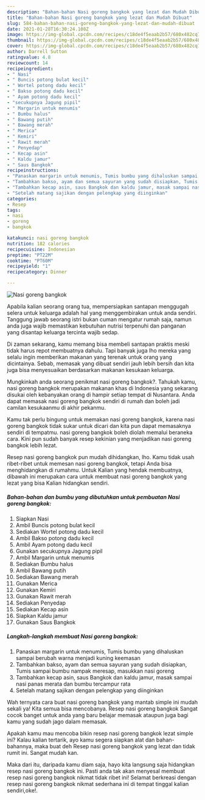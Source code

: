 ```yaml
---
description: "Bahan-bahan Nasi goreng bangkok yang lezat dan Mudah Dibuat"
title: "Bahan-bahan Nasi goreng bangkok yang lezat dan Mudah Dibuat"
slug: 584-bahan-bahan-nasi-goreng-bangkok-yang-lezat-dan-mudah-dibuat
date: 2021-01-28T16:30:24.108Z
image: https://img-global.cpcdn.com/recipes/c18de4f5eaab2b57/680x482cq70/nasi-goreng-bangkok-foto-resep-utama.jpg
thumbnail: https://img-global.cpcdn.com/recipes/c18de4f5eaab2b57/680x482cq70/nasi-goreng-bangkok-foto-resep-utama.jpg
cover: https://img-global.cpcdn.com/recipes/c18de4f5eaab2b57/680x482cq70/nasi-goreng-bangkok-foto-resep-utama.jpg
author: Darrell Sutton
ratingvalue: 4.8
reviewcount: 14
recipeingredient:
- " Nasi"
- " Buncis potong bulat kecil"
- " Wortel potong dadu kecil"
- " Bakso potong dadu kecil"
- " Ayam potong dadu kecil"
- "secukupnya Jagung pipil"
- " Margarin untuk menumis"
- " Bumbu halus"
- " Bawang putih"
- " Bawang merah"
- " Merica"
- " Kemiri"
- " Rawit merah"
- " Penyedap"
- " Kecap asin"
- " Kaldu jamur"
- " Saus Bangkok"
recipeinstructions:
- "Panaskan margarin untuk menumis, Tumis bumbu yang dihaluskan sampai berubah warna menjadi kuning keemasan"
- "Tambahkan bakso, ayam dan semua sayuran yang sudah disiapkan, Tumis sampai bumbu nampak meresap, masukkan nasi goreng"
- "Tambahkan kecap asin, saus Bangkok dan kaldu jamur, masak sampai nasi panas merata dan bumbu tercampur rata"
- "Setelah matang sajikan dengan pelengkap yang diinginkan"
categories:
- Resep
tags:
- nasi
- goreng
- bangkok

katakunci: nasi goreng bangkok 
nutrition: 182 calories
recipecuisine: Indonesian
preptime: "PT22M"
cooktime: "PT60M"
recipeyield: "1"
recipecategory: Dinner

---
```



![Nasi goreng bangkok](https://img-global.cpcdn.com/recipes/c18de4f5eaab2b57/680x482cq70/nasi-goreng-bangkok-foto-resep-utama.jpg)

Apabila kalian seorang orang tua, mempersiapkan santapan menggugah selera untuk keluarga adalah hal yang menggembirakan untuk anda sendiri. Tanggung jawab seorang istri bukan cuman mengatur rumah saja, namun anda juga wajib memastikan kebutuhan nutrisi terpenuhi dan panganan yang disantap keluarga tercinta wajib sedap.

Di zaman  sekarang, kamu memang bisa membeli santapan praktis meski tidak harus repot membuatnya dahulu. Tapi banyak juga lho mereka yang selalu ingin memberikan makanan yang terenak untuk orang yang dicintainya. Sebab, memasak yang dibuat sendiri jauh lebih bersih dan kita juga bisa menyesuaikan berdasarkan makanan kesukaan keluarga. 



Mungkinkah anda seorang penikmat nasi goreng bangkok?. Tahukah kamu, nasi goreng bangkok merupakan makanan khas di Indonesia yang sekarang disukai oleh kebanyakan orang di hampir setiap tempat di Nusantara. Anda dapat memasak nasi goreng bangkok sendiri di rumah dan boleh jadi camilan kesukaanmu di akhir pekanmu.

Kamu tak perlu bingung untuk memakan nasi goreng bangkok, karena nasi goreng bangkok tidak sukar untuk dicari dan kita pun dapat memasaknya sendiri di tempatmu. nasi goreng bangkok boleh diolah memalui beraneka cara. Kini pun sudah banyak resep kekinian yang menjadikan nasi goreng bangkok lebih lezat.

Resep nasi goreng bangkok pun mudah dihidangkan, lho. Kamu tidak usah ribet-ribet untuk memesan nasi goreng bangkok, tetapi Anda bisa menghidangkan di rumahmu. Untuk Kalian yang hendak membuatnya, dibawah ini merupakan cara untuk membuat nasi goreng bangkok yang lezat yang bisa Kalian hidangkan sendiri.

<!--inarticleads1-->

##### Bahan-bahan dan bumbu yang dibutuhkan untuk pembuatan Nasi goreng bangkok:

1. Siapkan  Nasi
1. Ambil  Buncis potong bulat kecil
1. Sediakan  Wortel potong dadu kecil
1. Ambil  Bakso potong dadu kecil
1. Ambil  Ayam potong dadu kecil
1. Gunakan secukupnya Jagung pipil
1. Ambil  Margarin untuk menumis
1. Sediakan  Bumbu halus
1. Ambil  Bawang putih
1. Sediakan  Bawang merah
1. Gunakan  Merica
1. Gunakan  Kemiri
1. Gunakan  Rawit merah
1. Sediakan  Penyedap
1. Sediakan  Kecap asin
1. Siapkan  Kaldu jamur
1. Gunakan  Saus Bangkok




<!--inarticleads2-->

##### Langkah-langkah membuat Nasi goreng bangkok:

1. Panaskan margarin untuk menumis, Tumis bumbu yang dihaluskan sampai berubah warna menjadi kuning keemasan
1. Tambahkan bakso, ayam dan semua sayuran yang sudah disiapkan, Tumis sampai bumbu nampak meresap, masukkan nasi goreng
1. Tambahkan kecap asin, saus Bangkok dan kaldu jamur, masak sampai nasi panas merata dan bumbu tercampur rata
1. Setelah matang sajikan dengan pelengkap yang diinginkan




Wah ternyata cara buat nasi goreng bangkok yang mantab simple ini mudah sekali ya! Kita semua bisa mencobanya. Resep nasi goreng bangkok Sangat cocok banget untuk anda yang baru belajar memasak ataupun juga bagi kamu yang sudah jago dalam memasak.

Apakah kamu mau mencoba bikin resep nasi goreng bangkok lezat simple ini? Kalau kalian tertarik, ayo kamu segera siapkan alat dan bahan-bahannya, maka buat deh Resep nasi goreng bangkok yang lezat dan tidak rumit ini. Sangat mudah kan. 

Maka dari itu, daripada kamu diam saja, hayo kita langsung saja hidangkan resep nasi goreng bangkok ini. Pasti anda tak akan menyesal membuat resep nasi goreng bangkok nikmat tidak ribet ini! Selamat berkreasi dengan resep nasi goreng bangkok nikmat sederhana ini di tempat tinggal kalian sendiri,oke!.

